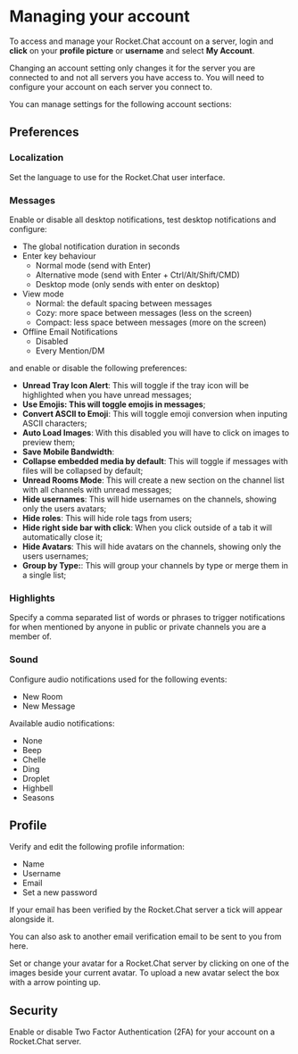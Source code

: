 # Managing your account

To access and manage your Rocket.Chat account on a server, login and **click** on your **profile picture** or **username** and select **My Account**.

Changing an account setting only changes it for the server you are connected to and not all servers you have access to. You will need to configure your account on each server you connect to.

You can manage settings for the following account sections:

## Preferences

### Localization

Set the language to use for the Rocket.Chat user interface.

### Messages

Enable or disable all desktop notifications, test desktop notifications and configure:

- The global notification duration in seconds
- Enter key behaviour
    - Normal mode (send with Enter)
    - Alternative mode (send with Enter + Ctrl/Alt/Shift/CMD)
    - Desktop mode (only sends with enter on desktop)
- View mode
    - Normal: the default spacing between messages
    - Cozy: more space between messages (less on the screen)
    - Compact: less space between messages (more on the screen)
- Offline Email Notifications
    - Disabled
    - Every Mention/DM

and enable or disable the following preferences:

- __Unread Tray Icon Alert__: This will toggle if the tray icon will be highlighted when you have unread messages;
- __Use Emojis: This will toggle emojis in messages__;
- __Convert ASCII to Emoji__: This will toggle emoji conversion when inputing ASCII characters;
- __Auto Load Images__: With this disabled you will have to click on images to preview them;
- __Save Mobile Bandwidth__:
- __Collapse embedded media by default__: This will toggle if messages with files will be collapsed by default;
- __Unread Rooms Mode__: This will create a new section on the channel list with all channels with unread messages;
- __Hide usernames__: This will hide usernames on the channels, showing only the users avatars;
- __Hide roles__: This will hide role tags from users;
- __Hide right side bar with click__: When you click outside of a tab it will automatically close it;
- __Hide Avatars__: This will hide avatars on the channels, showing only the users usernames;
- __Group by Type:__: This will group your channels by type or merge them in a single list;

### Highlights

Specify a comma separated list of words or phrases to trigger notifications for when mentioned by anyone in public or private channels you are a member of.

### Sound

Configure audio notifications used for the following events:

- New Room
- New Message

Available audio notifications:

- None
- Beep
- Chelle
- Ding
- Droplet
- Highbell
- Seasons

## Profile

Verify and edit the following profile information:

- Name
- Username
- Email
- Set a new password

If your email has been verified by the Rocket.Chat server a tick will appear alongside it.

You can also ask to another email verification email to be sent to you from here.

Set or change your avatar for a Rocket.Chat server by clicking on one of the images beside your current avatar. To upload a new avatar select the box with a arrow pointing up.

## Security

Enable or disable Two Factor Authentication (2FA) for your account on a Rocket.Chat server.
